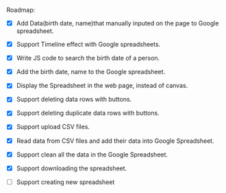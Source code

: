 Roadmap:

- [X] Add Data(birth date, name)that manually inputed on the page to Google spreadsheet.

- [X] Support Timeline effect with Google spreadsheets.

- [X] Write JS code to search the birth date of a person.

- [X] Add the birth date, name to the Google spreadsheet.

- [X] Display the Spreadsheet in the web page, instead of canvas.

- [X] Support deleting data rows with buttons.

- [X] Support deleting duplicate data rows with buttons.

- [X] Support upload CSV files.

- [X] Read data from CSV files and add their data into Google Spreadsheet.

- [X] Support clean all the data in the Google Spreadsheet.

- [X] Support downloading the spreadsheet.

- [ ] Support creating new spreadsheet 
